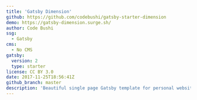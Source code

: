 ```yaml
---
title: 'Gatsby Dimension'
github: https://github.com/codebushi/gatsby-starter-dimension
demo: https://gatsby-dimension.surge.sh/
author: Code Bushi
ssg:
  - Gatsby
cms:
  - No CMS
gatsby:
  version: 2
  type: starter
license: CC BY 3.0
date: 2017-11-25T18:56:41Z
github_branch: master
description: 'Beautiful single page Gatsby template for personal website.'
---
```

